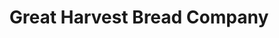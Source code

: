 ---
title: "Great Harvest Bread Company"
url: /rochester/great-harvest-bread-company/
shop: Bäckerei
---